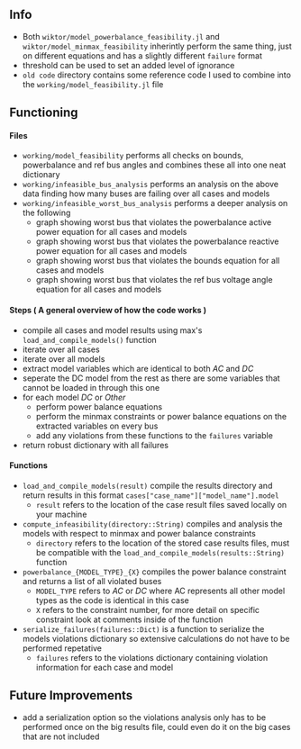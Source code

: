 ## Info
- Both `wiktor/model_powerbalance_feasibility.jl` and `wiktor/model_minmax_feasibility` inherintly perform the same thing, just on different equations and has a slightly different `failure` format
- threshold can be used to set an added level of ignorance
- `old code` directory contains some reference code I used to combine into the `working/model_feasibility.jl` file 

## Functioning

#### Files
- `working/model_feasibility` performs all checks on bounds, powerbalance and ref bus angles and combines these all into one neat dictionary
- `working/infeasible_bus_analysis` performs an analysis on the above data finding how many buses are failing over all cases and models
- `working/infeasible_worst_bus_analysis` performs a deeper analysis on the following
	- graph showing worst bus that violates the powerbalance active power equation for all cases and models
	- graph showing worst bus that violates the powerbalance reactive power equation for all cases and models
	- graph showing worst bus that violates the bounds equation for all cases and models
	- graph showing worst bus that violates the ref bus voltage angle equation for all cases and models

#### Steps ( A general overview of how the code works )
- compile all cases and model results using max's `load_and_compile_models()` function
- iterate over all cases
- iterate over all models
- extract model variables which are identical to both *AC* and *DC*
- seperate the DC model from the rest as there are some variables that cannot be loaded in through this one
- for each model *DC* or *Other*
	- perform power balance equations
	- perform the minmax constraints or power balance equations on the extracted variables on every bus
	- add any violations from these functions to the `failures` variable
- return robust dictionary with all failures


#### Functions
- `load_and_compile_models(result)` compile the results directory and return results in this format `cases["case_name"]["model_name"].model`
	- `result` refers to the location of the case result files saved locally on your machine
- `compute_infeasibility(directory::String)` compiles and analysis the models with respect to minmax and power balance constraints
	- `directory` refers to the location of the stored case results files, must be compatible with the `load_and_compile_models(results::String)` function
- `powerbalance_{MODEL_TYPE}_{X}` compiles the power balance constraint and returns a list of all violated buses
	- `MODEL_TYPE` refers to *AC* or *DC* where AC represents all other model types as the code is identical in this case
	- `X` refers to the constraint number, for more detail on specific constraint look at comments inside of the function
- `serialize_failures(failures::Dict)` is a function to serialize the models violations dictionary so extensive calculations do not have to be performed repetative
	- `failures` refers to the violations dictionary containing violation information for each case and model


## Future Improvements
- add a serialization option so the violations analysis only has to be performed once on the big results file, could even do it on the big cases that are not included
